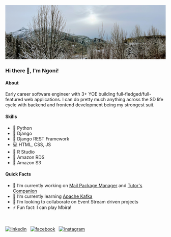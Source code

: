 ![About](https://github.com/nmandiveyi/nmandiveyi/blob/main/IMG_0999.jpg)
### Hi there 👋, I'm Ngoni!
#### About
Early career software engineer with 3+ YOE building full-fledged/full-featured web applications. I can do pretty much anything across the SD life cycle with backend and frontend development being my strongest suit. 

#### Skills
* :snake: Python
* :snake: Django
* :snake: Django REST Framework
* :computer: HTML, CSS, JS
* :notebook_with_decorative_cover: R Studio
* :abacus: Amazon RDS 
* :basket: Amazon S3

#### Quick Facts
- 🔭 I’m currently working on [Mail Package Manager](https://github.com/nmandiveyi/mail-package-manager) and [Tutor's Companion](https://github.com/nmandiveyi/tutor-companion)
- 🌱 I’m currently learning [Apache Kafka](https://kafka.apache.org/documentation/) 
- 👯 I’m looking to collaborate on Event Stream driven projects 
- ⚡ Fun fact: I can play Mbira!

<br>

[<img src='https://cdn.jsdelivr.net/npm/simple-icons@3.0.1/icons/linkedin.svg' alt='linkedin' height='40'>](https://www.linkedin.com/in/nmandiveyi/) &nbsp;   [<img src='https://cdn.jsdelivr.net/npm/simple-icons@3.0.1/icons/facebook.svg' alt='facebook' height='40'>](https://www.facebook.com/ngoni.mandiveyi) &nbsp;  [<img src='https://cdn.jsdelivr.net/npm/simple-icons@3.0.1/icons/instagram.svg' alt='instagram' height='40'>](https://www.instagram.com/ngoni.mandiveyi/)  
